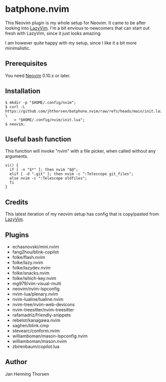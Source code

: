 # batphone.nvim

This Neovim plugin is my whole setup for Neovim. It came to be after looking
into [LazyVim](https://www.lazyvim.org). I'm a bit envious to newcomers that
can start out fresh with LazyVim, since it just looks amazing.

I am however quite happy with my setup, since I like it a bit more minimalistic.

## Prerequisites

You need [Neovim](https://github.com/neovim/neovim/releases) 0.10.x or later.

## Installation

    $ mkdir -p "$HOME/.config/nvim";
    $ curl -L https://github.com/jhthorsen/batphone.nvim/raw/refs/heads/main/init.lazy.lua \
        > "$HOME/.config/nvim/init.lua";
    $ neovim;

## Useful bash function

This function will invoke "nvim" with a file picker, when called without any
arguments.

    vi() {
      if [ -n "$*" ]; then nvim "$@";
      elif [ -d ".git" ]; then nvim -c ":Telescope git_files";
      else nvim -c ":Telescope oldfiles";
      fi
    }

## Credits

This latest iteration of my neovim setup has config that is copy/pasted from
[LazyVim](https://www.lazyvim.org).

## Plugins

- echasnovski/mini.nvim
- fang2hou/blink-copilot
- folke/flash.nvim
- folke/lazy.nvim
- folke/lazydev.nvim
- folke/snacks.nvim
- folke/which-key.nvim
- mg979/vim-visual-multi
- neovim/nvim-lspconfig
- nvim-lua/plenary.nvim
- nvim-lualine/lualine.nvim
- nvim-tree/nvim-web-devicons
- nvim-treesitter/nvim-treesitter
- rafamadriz/friendly-snippets
- rebelot/kanagawa.nvim
- saghen/blink.cmp
- stevearc/conform.nvim
- williamboman/mason-lspconfig.nvim
- williamboman/mason.nvim
- zbirenbaum/copilot.lua

## Author

Jan Henning Thorsen
